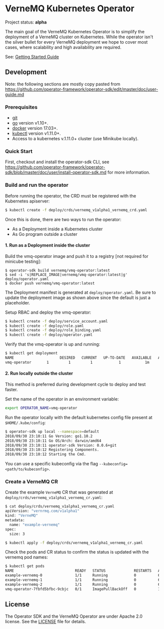 # VerneMQ Kubernetes Operator

Project status: **alpha**

The main goal of the VerneMQ Kubernetes Operator is to simplify the deployment of a VerneMQ cluster on Kubernetes. While the operator isn't the silver bullet for every VerneMQ deployment we hope to cover most cases, where scalability and high availability are required. 

See: [Getting Started Guide][getting_started]


## Development

Note: the following sections are mostly copy pasted from https://github.com/operator-framework/operator-sdk/edit/master/doc/user-guide.md

### Prerequisites

- [git][git_tool]
- [go][go_tool] version v1.10+.
- [docker][docker_tool] version 17.03+.
- [kubectl][kubectl_tool] version v1.11.0+.
- Access to a kubernetes v.1.11.0+ cluster (use Minikube locally).

### Quick Start

First, checkout and install the operator-sdk CLI, see https://github.com/operator-framework/operator-sdk/blob/master/doc/user/install-operator-sdk.md for more information.

### Build and run the operator

Before running the operator, the CRD must be registered with the Kubernetes apiserver:

```sh
$ kubectl create -f deploy/crds/vernemq_v1alpha1_vernemq_crd.yaml
```

Once this is done, there are two ways to run the operator:

- As a Deployment inside a Kubernetes cluster
- As Go program outside a cluster

#### 1. Run as a Deployment inside the cluster

Build the vmq-operator image and push it to a registry [not required for minicube testing]:
```
$ operator-sdk build vernemq/vmq-operator:latest
$ sed -i 's|REPLACE_IMAGE|vernemq/vmq-operator:latest|g' deploy/operator.yaml
$ docker push vernemq/vmq-operator:latest
```

The Deployment manifest is generated at `deploy/operator.yaml`. Be sure to update the deployment image as shown above since the default is just a placeholder.

Setup RBAC and deploy the vmq-operator:

```sh
$ kubectl create -f deploy/service_account.yaml
$ kubectl create -f deploy/role.yaml
$ kubectl create -f deploy/role_binding.yaml
$ kubectl create -f deploy/operator.yaml
```

Verify that the vmq-operator is up and running:

```sh
$ kubectl get deployment
NAME                     DESIRED   CURRENT   UP-TO-DATE   AVAILABLE   AGE
vmq-operator       1         1         1            1           1m
```

#### 2. Run locally outside the cluster

This method is preferred during development cycle to deploy and test faster.

Set the name of the operator in an environment variable:

```sh
export OPERATOR_NAME=vmq-operator
```

Run the operator locally with the default kubernetes config file present at `$HOME/.kube/config`:

```sh
$ operator-sdk up local --namespace=default
2018/09/30 23:10:11 Go Version: go1.10.2
2018/09/30 23:10:11 Go OS/Arch: darwin/amd64
2018/09/30 23:10:11 operator-sdk Version: 0.0.6+git
2018/09/30 23:10:12 Registering Components.
2018/09/30 23:10:12 Starting the Cmd.
```

You can use a specific kubeconfig via the flag `--kubeconfig=<path/to/kubeconfig>`.

### Create a VerneMQ CR

Create the example `VerneMQ` CR that was generated at `deploy/crds/vernemq_v1alpha1_vernemq_cr.yaml`:

```sh
$ cat deploy/crds/vernemq_v1alpha1_vernemq_cr.yaml
apiVersion: "vernrmq.com/v1alpha1"
kind: "VerneMQ"
metadata:
  name: "example-vernemq"
spec:
  size: 3

$ kubectl apply -f deploy/crds/vernemq_v1alpha1_vernemq_cr.yaml
```
Check the pods and CR status to confirm the status is updated with the vernemq pod names:

```sh
$ kubectl get pods
NAME                            READY   STATUS             RESTARTS   AGE
example-vernemq-0               1/1     Running            0          6m31s
example-vernemq-1               1/1     Running            0          6m19s
example-vernemq-2               1/1     Running            0          6m18s
vmq-operator-7fbfd5bfbc-9cbjc   0/1     ImagePullBackOff   0          11m
```

## License

The Operator SDK and the VerneMQ Operator are under Apache 2.0 license. See the [LICENSE][license_file] file for details.

[getting_started]: ./docs/getting-started.md
[license_file]:./LICENSE
[git_tool]:https://git-scm.com/downloads
[go_tool]:https://golang.org/dl/
[docker_tool]:https://docs.docker.com/install/
[kubectl_tool]:https://kubernetes.io/docs/tasks/tools/install-kubectl/
